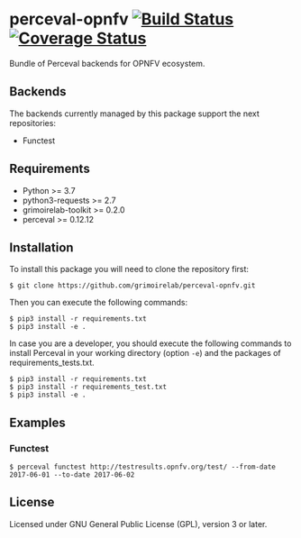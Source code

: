 # perceval-opnfv [![Build Status](https://github.com/chaoss/grimoirelab-perceval-opnfv/workflows/tests/badge.svg)](https://github.com/chaoss/grimoirelab-perceval-opnfv/actions?query=workflow:tests+branch:master+event:push) [![Coverage Status](https://img.shields.io/coveralls/chaoss/grimoirelab-perceval-opnfv.svg)](https://coveralls.io/r/chaoss/grimoirelab-perceval-opnfv?branch=master)

Bundle of Perceval backends for OPNFV ecosystem.

## Backends

The backends currently managed by this package support the next repositories:

* Functest

## Requirements

* Python >= 3.7
* python3-requests >= 2.7
* grimoirelab-toolkit >= 0.2.0
* perceval >= 0.12.12

## Installation

To install this package you will need to clone the repository first:

```
$ git clone https://github.com/grimoirelab/perceval-opnfv.git
```

Then you can execute the following commands:
```
$ pip3 install -r requirements.txt
$ pip3 install -e .
```

In case you are a developer, you should execute the following commands to install Perceval in your working directory (option `-e`) and the packages of requirements_tests.txt.
```
$ pip3 install -r requirements.txt
$ pip3 install -r requirements_test.txt
$ pip3 install -e .
```

## Examples

### Functest

```
$ perceval functest http://testresults.opnfv.org/test/ --from-date 2017-06-01 --to-date 2017-06-02
```

## License

Licensed under GNU General Public License (GPL), version 3 or later.
